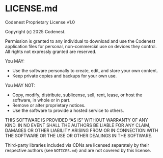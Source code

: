 # LICENSE.md
Codenest Proprietary License v1.0

Copyright (c) 2025 Codenest.

Permission is granted to any individual to download and use the Codenest application files for personal, non-commercial use on devices they control. All rights not expressly granted are reserved.

You MAY:
- Use the software personally to create, edit, and store your own content.
- Keep private copies and backups for your own use.

You MAY NOT:
- Copy, modify, distribute, sublicense, sell, rent, lease, or host the software, in whole or in part.
- Remove or alter proprietary notices.
- Use the software to provide a hosted service to others.

THIS SOFTWARE IS PROVIDED “AS IS” WITHOUT WARRANTY OF ANY KIND. IN NO EVENT SHALL THE AUTHORS BE LIABLE FOR ANY CLAIM, DAMAGES OR OTHER LIABILITY ARISING FROM OR IN CONNECTION WITH THE SOFTWARE OR THE USE OR OTHER DEALINGS IN THE SOFTWARE.

Third-party libraries included via CDNs are licensed separately by their respective authors (see `NOTICES.md`) and are not covered by this license.
